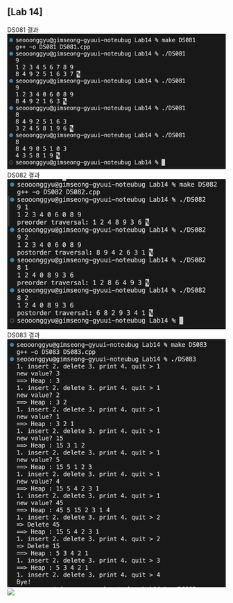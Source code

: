 ## [Lab 14]

DS081 결과<br> <img src='https://github.com/seon8rx/22100110_KSG_DS/blob/main/Lab14/result/DS081.png' width = "700"><br>
DS082 결과<br> <img src='https://github.com/seon8rx/22100110_KSG_DS/blob/main/Lab14/result/DS082.png' width = "700"><br>
DS083 결과<br> <img src='https://github.com/seon8rx/22100110_KSG_DS/blob/main/Lab14/result/DS083_1.png' width = "700">
<img src='https://github.com/seon8rx/22100110_KSG_DS/blob/main/Lab13/result/DS083_2.png' width = "700"><br>
